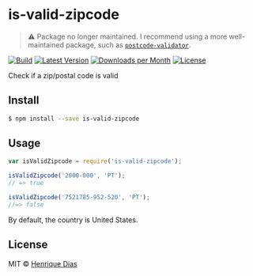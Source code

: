 # is-valid-zipcode

> ⚠️ Package no longer maintained. I recommend using a more well-maintained package, such as [`postcode-validator`](https://www.npmjs.com/package/postcode-validator).

[![Build](https://img.shields.io/travis/hacdias/is-valid-zipcode.svg?style=flat-square)][1]
[![Latest Version](https://img.shields.io/npm/v/is-valid-zipcode.svg?style=flat-square)][1]
[![Downloads per Month](https://img.shields.io/npm/dm/is-valid-zipcode.svg?style=flat-square)][1]
[![License](https://img.shields.io/npm/l/is-valid-zipcode.svg?style=flat-square)](http://opensource.org/licenses/MIT)

Check if a zip/postal code is valid


## Install

```sh
$ npm install --save is-valid-zipcode
```


## Usage

```js
var isValidZipcode = require('is-valid-zipcode');

isValidZipcode('2000-000', 'PT');
// => true

isValidZipcode('7521785-952-520', 'PT');
//=> false
```

By default, the country is United States.

## License

MIT © [Henrique Dias](http://henriquedias.com)

[1]: https://www.npmjs.com/package/is-valid-zipcode
